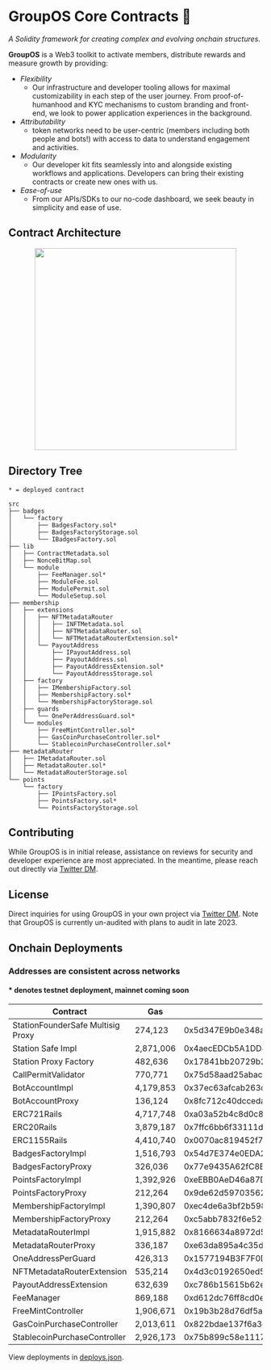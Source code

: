 # GroupOS Core Contracts 🧙

_A Solidity framework for creating complex and evolving onchain structures._

**GroupOS** is a Web3 toolkit to activate members, distribute rewards and measure growth by providing:

  - *Flexibility* 
    - Our infrastructure and developer tooling allows for maximal customizability in each step of the user journey. From proof-of-humanhood and KYC mechanisms to custom branding and front-end, we look to power application experiences in the background.
  - *Attributability* 
    - token networks need to be user-centric (members including both people and bots!) with access to data to understand engagement and activities.
  - *Modularity* 
    - Our developer kit fits seamlessly into and alongside existing workflows and applications. Developers can bring their existing contracts or create new ones with us.
  - *Ease-of-use*
    - From our APIs/SDKs to our no-code dashboard, we seek beauty in simplicity and ease of use.


## Contract Architecture

<div style="text-align:center"><img src="https://github.com/0xStation/tokens-v1/assets/80549215/a68b8a19-4568-45a7-9d32-d5738409081e" width="400" ></div>

## Directory Tree

```
* = deployed contract

src
├── badges
│   └── factory
│       ├── BadgesFactory.sol*
│       ├── BadgesFactoryStorage.sol
│       └── IBadgesFactory.sol
├── lib
│   ├── ContractMetadata.sol
│   ├── NonceBitMap.sol
│   └── module
│       ├── FeeManager.sol*
│       ├── ModuleFee.sol
│       ├── ModulePermit.sol
│       └── ModuleSetup.sol
├── membership
│   ├── extensions
│   │   ├── NFTMetadataRouter
│   │   │   ├── INFTMetadata.sol
│   │   │   ├── NFTMetadataRouter.sol
│   │   │   └── NFTMetadataRouterExtension.sol*
│   │   └── PayoutAddress
│   │       ├── IPayoutAddress.sol
│   │       ├── PayoutAddress.sol
│   │       ├── PayoutAddressExtension.sol*
│   │       └── PayoutAddressStorage.sol
│   ├── factory
│   │   ├── IMembershipFactory.sol
│   │   ├── MembershipFactory.sol*
│   │   └── MembershipFactoryStorage.sol
│   ├── guards
│   │   └── OnePerAddressGuard.sol*
│   └── modules
│       ├── FreeMintController.sol*
│       ├── GasCoinPurchaseController.sol*
│       └── StablecoinPurchaseController.sol*
├── metadataRouter
│   ├── IMetadataRouter.sol
│   ├── MetadataRouter.sol*
│   └── MetadataRouterStorage.sol
└── points
    └── factory
        ├── IPointsFactory.sol
        ├── PointsFactory.sol*
        └── PointsFactoryStorage.sol
```

## Contributing

While GroupOS is in initial release, assistance on reviews for security and developer experience are most appreciated. In the meantime, please reach out directly via [Twitter DM](https://twitter.com/ilikesymmetry).

## License

Direct inquiries for using GroupOS in your own project via [Twitter DM](https://twitter.com/ilikesymmetry). Note that GroupOS is currently un-audited with plans to audit in late 2023.

## Onchain Deployments
### Addresses are consistent across networks
#### * denotes testnet deployment, mainnet coming soon

| Contract | Gas | Address |
| --- | --- | --- |
| StationFounderSafe Multisig Proxy |  274,123 | 0x5d347E9b0e348a10327F4368a90286b3d1E7FB15 | 
| Station Safe Impl | 2,871,006 | 0x4aecEDCb5A1DD4615F57dF2672D5399b843F2469 | 
| Station Proxy Factory | 482,636 | 0x17841bb20729b25f23fdc6307dbccd883ad30f91 | 
| CallPermitValidator | 770,771 | 0x75d58aad25abacd5e9c30ef68159153fe1654846 | 
| BotAccountImpl | 4,179,853 | 0x37ec63afcab263c59c26b2725593ba9570d073b8 | 
| BotAccountProxy | 136,124 | 0x8fc712c40dcceda4e0efa93caf512d02200de30f | 
| ERC721Rails | 4,717,748 | 0xa03a52b4c8d0c8c64c540183447494c25f590e20 | 
| ERC20Rails | 3,879,187 | 0x7ffc6bb6f33111d88b0da80ac3dfe03bfca55c49 | 
| ERC1155Rails | 4,410,740 | 0x0070ac819452f7f5a0d02ff3c9c7a8bcfe7bba14 | 
| BadgesFactoryImpl | 1,516,793 | 0x54d7E374e0EDA2Ba1AC9753882879A9151cbA059* | 
| BadgesFactoryProxy | 326,036 | 0x77e9435A62fC8E7956bebe918F5e85BC328f5165* | 
| PointsFactoryImpl | 1,392,926 | 0xeEBB0AeD46a87D22Aec722DEdF4Cc26eA63454c2* | 
| PointsFactoryProxy | 212,264 | 0x9de62d5970356270E2790EAB4e3E6cF186868587* | 
| MembershipFactoryImpl | 1,390,807 | 0xec4de6a3bf2b598fef179dc4a6766fa0e73f143a | 
| MembershipFactoryProxy | 212,264 | 0xc5abb7832f6e5201f3f339429ec71a569ffe49f5 | 
| MetadataRouterImpl | 1,915,882 | 0x8166634a8972d5d06f50eb472906b6bc54214613 | 
| MetadataRouterProxy | 336,187 | 0xe63da895a4c35d011116fe13267cbfc7ef4b8314 | 
| OneAddressPerGuard | 426,313 | 0x1577194B3F7F0D69B4869c378D8bC5Aa52e4567A | 
| NFTMetadataRouterExtension | 535,214 | 0x4d3c0192650ed584d9fe89fc11ccbda437d274c8 | 
| PayoutAddressExtension | 632,639 | 0xc786b15615b62e1ff126969b2028ab10c86f5442 | 
| FeeManager | 869,188 | 0xd612dc76ff8cd0ec390208f267b26f9485534df3 | 
| FreeMintController | 1,906,671 | 0x19b3b28d76df5a1b90e6998edbf31e57094c31c1 | 
| GasCoinPurchaseController | 2,013,611 | 0x822bdae137f6a3d50801e5b744b2e99e35d8bee1 | 
| StablecoinPurchaseController | 2,926,173 | 0x75b899c58e1117f9e42276753e17949ef2aaa6dd | 

View deployments in [deploys.json](./deploys.json).
